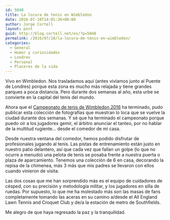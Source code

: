 ```yaml
---
id: 5848
title: La locura de tenis en Wimbledon
date: 2016-07-10T14:01:36+00:00
author: Jorge Cortell
layout: post
guid: http://blog.cortell.net/es/?p=5848
permalink: /2016/07/10/la-locura-de-tenis-en-wimbledon/
categories:
  - General
  - Humor y curiosidades
  - Londres
  - Personal
  - Placeres de la vida
---
```

Vivo en Wimbledon. Nos trasladamos aquí (antes vivíamos junto al Puente de Londres) porque esta zona es mucho más relajada y tiene grandes parques a poca distancia. Pero durante dos semanas al año, esta urbe se convierte en la capital del tenis del mundo.

Ahora que el  [Campeonato de tenis de Wimbledon 2016](http://www.wimbledon.com/index.html) ha terminado, pudo publicar esta colección de fotografías que muestran lo loca que se vuelve la ciudad durante dos semanas. Y sé que ha terminado el campeonato porque puedo oír a los jugadores gemir, el árbitro anunciar el tanteo, por no hablar de la multitud rugiente... desde el comedor de mi casa.

Desde nuestra ventana del comedor, hemos podido disfrutar de profesionales jugando al tenis. Las pistas de entrenamiento están justo en nuestro patio delantero, así que cada vez que fallan un golpe (lo que no ocurre a menudo) una pelota de tenis se posaba frente a nuestra puerta o plaza de aparcamiento. Tenemos una colección de 6 en casa, decorando la repisa de la chimenea, más 3 más que mis padres se llevaron con ellos cuando vinieron de visita.

Las dos cosas que me han sorprendido más es el equipo de cuidadores de césped, con su precisión y metodología militar, y los jugadores en silla de ruedas. Por supuesto, lo que me ha molestado más son las masas de fans completamente tomando las aceras en su camino a/desde el All England Lawn Tennis and Croquet Club y de/a la estación de metro de Southfields.

Me alegro de que haya regresado la paz y la tranquilidad.